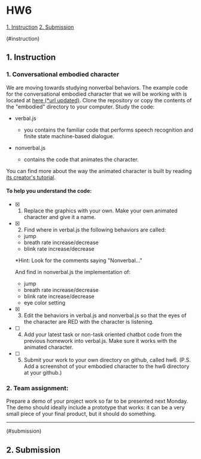 # HW6

[1. Instruction](#instruction)
[2. Submission](#submission)

(#instruction)

## 1. Instruction

### 1. Conversational embodied character

We are moving towards studying nonverbal behaviors. The example code for the conversational embodied character that we will be working with is located at [here (*url updated)](https://github.com/maxipesfix/coversational_interfaces_spring_2017/tree/master/embodied). 
Clone the repository or copy the contents of the "embodied" directory to your computer. Study the code:

- verbal.js
	- you contains the familiar code that performs speech recognition and finite state machine-based dialogue.

- nonverbal.js
	- contains the code that animates the character.

You can find more about the way the animated character is built by reading [its creator's tutorial](http://www.williammalone.com/articles/create-html5-canvas-javascript-game-character/1/).



#### To help you understand the code:


- [x] 1. Replace the graphics with your own. Make your own animated character and give it a name.

- [x] 2. Find where in verbal.js the following behaviors are called:
 	- jump
	- breath rate increase/decrease
	- blink rate increase/decrease

	*Hint: Look for the comments saying "Nonverbal..."

	And find in nonverbal.js the implementation of:

	- jump
	- breath rate increase/decrease
	- blink rate increase/decrease
	- eye color setting

- [x] 3. Edit the behaviors in verbal.js and nonverbal.js so that the eyes of the character are RED with the character is listening.

- [ ] 4. Add your latest task or non-task oriented chatbot code from the previous homework into verbal.js. Make sure it works with the animated character.

- [ ] 5. Submit your work to your own directory on github, called hw6. (P.S. Add a screenshot of your embodied character to the hw6 directory at your github.)



### 2. Team assignment: 

Prepare a demo of your project work so far to be presented next Monday. The demo should ideally include a prototype that works: it can be a very small piece of your final product, but it should do something. 


---


(#submission)

## 2. Submission














